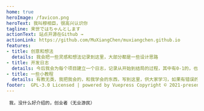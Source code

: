 ```yaml
---
home: true
heroImage: /favicon.png
heroText: 我叫穆相臣，很高兴认识你
tagline: 来世ではちゃんとします
actionText: 站点开源在Github →
actionLink: https://github.com/MuXiangChen/muxiangchen.github.io
features:
- title: 创意和想法
  details: 我会把一些灵感和想法记录到这里，大部分都是一些设计思路
- title: 开发日志
  details: 今后我会为每个项目建立一个日志，记录从开始到结局的过程，其中有0-1的，也有0-0的，希望我的日志可以给你提供一些帮助。
- title: 一些小教程
  details: 有教无类，我把我会的，和我学会的东西，写到这里，供大家学习，如果有错误的地方，可以到本站点的Github提交分支进行修改。
footer:  GPL-3.0 Licensed | powered by Vuepress Copyright © 2021-present XiangChen Mu 转载请注明出处。
---
```


` 我，没什么好介绍的，创业者（无业游民）`